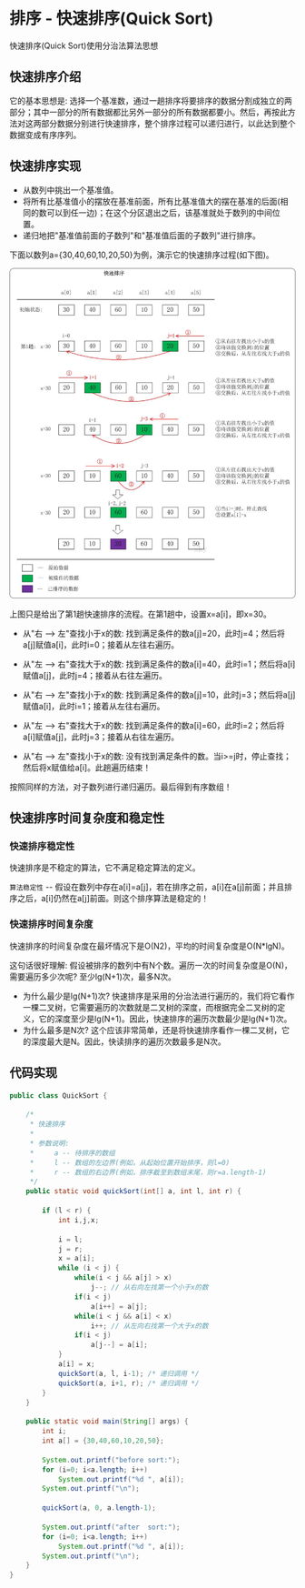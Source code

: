 # 排序 - 快速排序(Quick Sort)

快速排序(Quick Sort)使用分治法算法思想

## 快速排序介绍

它的基本思想是: 选择一个基准数，通过一趟排序将要排序的数据分割成独立的两部分；其中一部分的所有数据都比另外一部分的所有数据都要小。然后，再按此方法对这两部分数据分别进行快速排序，整个排序过程可以递归进行，以此达到整个数据变成有序序列。

## 快速排序实现

- 从数列中挑出一个基准值。
- 将所有比基准值小的摆放在基准前面，所有比基准值大的摆在基准的后面(相同的数可以到任一边)；在这个分区退出之后，该基准就处于数列的中间位置。
- 递归地把"基准值前面的子数列"和"基准值后面的子数列"进行排序。

下面以数列a={30,40,60,10,20,50}为例，演示它的快速排序过程(如下图)。

![alg-sort-fast-1](Images/alg-sort-fast-1.jpg)



上图只是给出了第1趟快速排序的流程。在第1趟中，设置x=a[i]，即x=30。

- 从"右 --> 左"查找小于x的数: 找到满足条件的数a[j]=20，此时j=4；然后将a[j]赋值a[i]，此时i=0；接着从左往右遍历。

- 从"左 --> 右"查找大于x的数: 找到满足条件的数a[i]=40，此时i=1；然后将a[i]赋值a[j]，此时j=4；接着从右往左遍历。

- 从"右 --> 左"查找小于x的数: 找到满足条件的数a[j]=10，此时j=3；然后将a[j]赋值a[i]，此时i=1；接着从左往右遍历。

- 从"左 --> 右"查找大于x的数: 找到满足条件的数a[i]=60，此时i=2；然后将a[i]赋值a[j]，此时j=3；接着从右往左遍历。

- 从"右 --> 左"查找小于x的数: 没有找到满足条件的数。当i>=j时，停止查找；然后将x赋值给a[i]。此趟遍历结束！

按照同样的方法，对子数列进行递归遍历。最后得到有序数组！

## 快速排序时间复杂度和稳定性

### 快速排序稳定性

快速排序是不稳定的算法，它不满足稳定算法的定义。

`算法稳定性` -- 假设在数列中存在a[i]=a[j]，若在排序之前，a[i]在a[j]前面；并且排序之后，a[i]仍然在a[j]前面。则这个排序算法是稳定的！

### 快速排序时间复杂度

快速排序的时间复杂度在最坏情况下是O(N2)，平均的时间复杂度是O(N*lgN)。



这句话很好理解: 假设被排序的数列中有N个数。遍历一次的时间复杂度是O(N)，需要遍历多少次呢? 至少lg(N+1)次，最多N次。

- 为什么最少是lg(N+1)次? 快速排序是采用的分治法进行遍历的，我们将它看作一棵二叉树，它需要遍历的次数就是二叉树的深度，而根据完全二叉树的定义，它的深度至少是lg(N+1)。因此，快速排序的遍历次数最少是lg(N+1)次。
- 为什么最多是N次? 这个应该非常简单，还是将快速排序看作一棵二叉树，它的深度最大是N。因此，快读排序的遍历次数最多是N次。

## 代码实现

```java
public class QuickSort {

    /*
     * 快速排序
     *
     * 参数说明: 
     *     a -- 待排序的数组
     *     l -- 数组的左边界(例如，从起始位置开始排序，则l=0)
     *     r -- 数组的右边界(例如，排序截至到数组末尾，则r=a.length-1)
     */
    public static void quickSort(int[] a, int l, int r) {

        if (l < r) {
            int i,j,x;

            i = l;
            j = r;
            x = a[i];
            while (i < j) {
                while(i < j && a[j] > x)
                    j--; // 从右向左找第一个小于x的数
                if(i < j)
                    a[i++] = a[j];
                while(i < j && a[i] < x)
                    i++; // 从左向右找第一个大于x的数
                if(i < j)
                    a[j--] = a[i];
            }
            a[i] = x;
            quickSort(a, l, i-1); /* 递归调用 */
            quickSort(a, i+1, r); /* 递归调用 */
        }
    }

    public static void main(String[] args) {
        int i;
        int a[] = {30,40,60,10,20,50};

        System.out.printf("before sort:");
        for (i=0; i<a.length; i++)
            System.out.printf("%d ", a[i]);
        System.out.printf("\n");

        quickSort(a, 0, a.length-1);

        System.out.printf("after  sort:");
        for (i=0; i<a.length; i++)
            System.out.printf("%d ", a[i]);
        System.out.printf("\n");
    }
}
```

